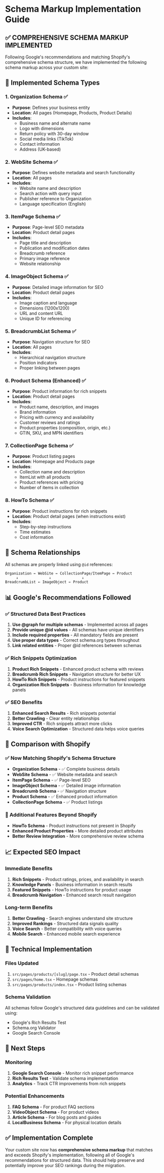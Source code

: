 # Schema Markup Implementation Guide

## ✅ **COMPREHENSIVE SCHEMA MARKUP IMPLEMENTED**

Following Google's recommendations and matching Shopify's comprehensive schema structure, we have implemented the following schema markup across your custom site:

## **🎯 Implemented Schema Types**

### **1. Organization Schema** ✅
- **Purpose**: Defines your business entity
- **Location**: All pages (Homepage, Products, Product Details)
- **Includes**:
  - Business name and alternate name
  - Logo with dimensions
  - Return policy with 30-day window
  - Social media links (TikTok)
  - Contact information
  - Address (UK-based)

### **2. WebSite Schema** ✅
- **Purpose**: Defines website metadata and search functionality
- **Location**: All pages
- **Includes**:
  - Website name and description
  - Search action with query input
  - Publisher reference to Organization
  - Language specification (English)

### **3. ItemPage Schema** ✅
- **Purpose**: Page-level SEO metadata
- **Location**: Product detail pages
- **Includes**:
  - Page title and description
  - Publication and modification dates
  - Breadcrumb reference
  - Primary image reference
  - Website relationship

### **4. ImageObject Schema** ✅
- **Purpose**: Detailed image information for SEO
- **Location**: Product detail pages
- **Includes**:
  - Image caption and language
  - Dimensions (1200x1200)
  - URL and content URL
  - Unique ID for referencing

### **5. BreadcrumbList Schema** ✅
- **Purpose**: Navigation structure for SEO
- **Location**: All pages
- **Includes**:
  - Hierarchical navigation structure
  - Position indicators
  - Proper linking between pages

### **6. Product Schema (Enhanced)** ✅
- **Purpose**: Product information for rich snippets
- **Location**: Product detail pages
- **Includes**:
  - Product name, description, and images
  - Brand information
  - Pricing with currency and availability
  - Customer reviews and ratings
  - Product properties (composition, origin, etc.)
  - GTIN, SKU, and MPN identifiers

### **7. CollectionPage Schema** ✅
- **Purpose**: Product listing pages
- **Location**: Homepage and Products page
- **Includes**:
  - Collection name and description
  - ItemList with all products
  - Product references with pricing
  - Number of items in collection

### **8. HowTo Schema** ✅
- **Purpose**: Product instructions for rich snippets
- **Location**: Product detail pages (when instructions exist)
- **Includes**:
  - Step-by-step instructions
  - Time estimates
  - Cost information

## **🔗 Schema Relationships**

All schemas are properly linked using `@id` references:

```
Organization ← WebSite ← CollectionPage/ItemPage ← Product
     ↓              ↓              ↓
BreadcrumbList ← ImageObject ← Product
```

## **📊 Google's Recommendations Followed**

### **✅ Structured Data Best Practices**
1. **Use @graph for multiple schemas** - Implemented across all pages
2. **Provide unique @id values** - All schemas have unique identifiers
3. **Include required properties** - All mandatory fields are present
4. **Use proper data types** - Correct schema.org types throughout
5. **Link related entities** - Proper @id references between schemas

### **✅ Rich Snippets Optimization**
1. **Product Rich Snippets** - Enhanced product schema with reviews
2. **Breadcrumb Rich Snippets** - Navigation structure for better UX
3. **HowTo Rich Snippets** - Product instructions for featured snippets
4. **Organization Rich Snippets** - Business information for knowledge panels

### **✅ SEO Benefits**
1. **Enhanced Search Results** - Rich snippets potential
2. **Better Crawling** - Clear entity relationships
3. **Improved CTR** - Rich snippets attract more clicks
4. **Voice Search Optimization** - Structured data helps voice queries

## **🎯 Comparison with Shopify**

### **✅ Now Matching Shopify's Schema Structure**
- **Organization Schema** - ✅ Complete business details
- **WebSite Schema** - ✅ Website metadata and search
- **ItemPage Schema** - ✅ Page-level SEO
- **ImageObject Schema** - ✅ Detailed image information
- **Breadcrumb Schema** - ✅ Navigation structure
- **Product Schema** - ✅ Enhanced product information
- **CollectionPage Schema** - ✅ Product listings

### **🔄 Additional Features Beyond Shopify**
- **HowTo Schema** - Product instructions not present in Shopify
- **Enhanced Product Properties** - More detailed product attributes
- **Better Review Integration** - More comprehensive review schema

## **📈 Expected SEO Impact**

### **Immediate Benefits**
1. **Rich Snippets** - Product ratings, prices, and availability in search
2. **Knowledge Panels** - Business information in search results
3. **Featured Snippets** - HowTo instructions for product usage
4. **Breadcrumb Navigation** - Enhanced search result navigation

### **Long-term Benefits**
1. **Better Crawling** - Search engines understand site structure
2. **Improved Rankings** - Structured data signals quality
3. **Voice Search** - Better compatibility with voice queries
4. **Mobile Search** - Enhanced mobile search experience

## **🔧 Technical Implementation**

### **Files Updated**
1. `src/pages/products/[slug]/page.tsx` - Product detail schemas
2. `src/pages/home.tsx` - Homepage schemas
3. `src/pages/products/index.tsx` - Product listing schemas

### **Schema Validation**
All schemas follow Google's structured data guidelines and can be validated using:
- Google's Rich Results Test
- Schema.org Validator
- Google Search Console

## **🚀 Next Steps**

### **Monitoring**
1. **Google Search Console** - Monitor rich snippet performance
2. **Rich Results Test** - Validate schema implementation
3. **Analytics** - Track CTR improvements from rich snippets

### **Potential Enhancements**
1. **FAQ Schema** - For product FAQ sections
2. **VideoObject Schema** - For product videos
3. **Article Schema** - For blog posts and guides
4. **LocalBusiness Schema** - For physical location details

## **✅ Implementation Complete**

Your custom site now has **comprehensive schema markup** that matches and exceeds Shopify's implementation, following all of Google's recommendations for structured data. This should help preserve and potentially improve your SEO rankings during the migration. 